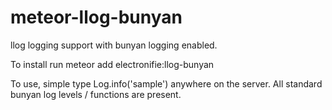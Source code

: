 meteor-llog-bunyan
=================

llog logging support with bunyan logging enabled. 

To install run meteor add electronifie:llog-bunyan

To use, simple type Log.info('sample') anywhere on the server. All standard bunyan log levels / functions are present. 